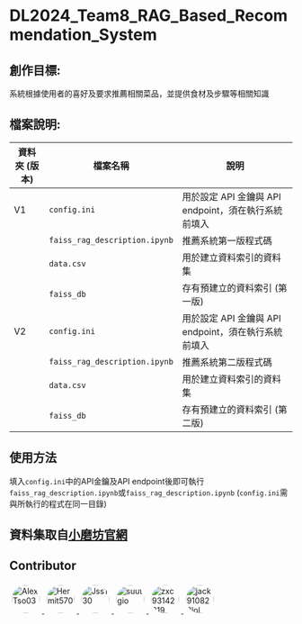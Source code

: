 # DL2024_Team8_RAG_Based_Recommendation_System

## 創作目標:
系統根據使用者的喜好及要求推薦相關菜品，並提供食材及步驟等相關知識

## 檔案說明:
| 資料夾 (版本) | 檔案名稱                  | 說明                                       |
|------|---------------------------|--------------------------------------------|
| V1   | `config.ini`              | 用於設定 API 金鑰與 API endpoint，須在執行系統前填入 |
|      | `faiss_rag_description.ipynb` | 推薦系統第一版程式碼                       |
|      | `data.csv`               | 用於建立資料索引的資料集                   |
|      |`faiss_db`                | 存有預建立的資料索引 (第一版)|
| V2   | `config.ini`              | 用於設定 API 金鑰與 API endpoint，須在執行系統前填入 |
|      | `faiss_rag_description.ipynb` | 推薦系統第二版程式碼                       |
|      | `data.csv`               | 用於建立資料索引的資料集                   |
|      |`faiss_db`                | 存有預建立的資料索引 (第二版)|

## 使用方法
填入`config.ini`中的API金鑰及API endpoint後即可執行`faiss_rag_description.ipynb`或`faiss_rag_description.ipynb` 
(`config.ini`需與所執行的程式在同一目錄)

## 資料集取自[小磨坊官網](<https://www.tomax.com.tw/>)

## Contributor
<!-- 小圓形頭像並排排列 -->
<a href="https://github.com/AlexTso03" target="_blank">
  <img src="https://github.com/AlexTso03.png" alt="AlexTso03" style="width:50px; height:50px; border-radius:50%; margin:4px;">
</a>
<a href="https://github.com/Hermit570" target="_blank">
  <img src="https://github.com/Hermit570.png" alt="Hermit570" style="width:50px; height:50px; border-radius:50%; margin:4px;">
</a>
<a href="https://github.com/Jss130" target="_blank">
  <img src="https://github.com/Jss130.png" alt="Jss130" style="width:50px; height:50px; border-radius:50%; margin:4px;">
</a>
<a href="https://github.com/suutgio" target="_blank">
  <img src="https://github.com/suutgio.png" alt="suutgio" style="width:50px; height:50px; border-radius:50%; margin:4px;">
</a>
<a href="https://github.com/zxc93142819" target="_blank">
  <img src="https://github.com/zxc93142819.png" alt="zxc93142819" style="width:50px; height:50px; border-radius:50%; margin:4px;">
</a>
<a href="https://github.com/jack910822lol" target="_blank">
  <img src="https://github.com/jack910822lol.png" alt="jack910822lol" style="width:50px; height:50px; border-radius:50%; margin:4px;">
</a>

